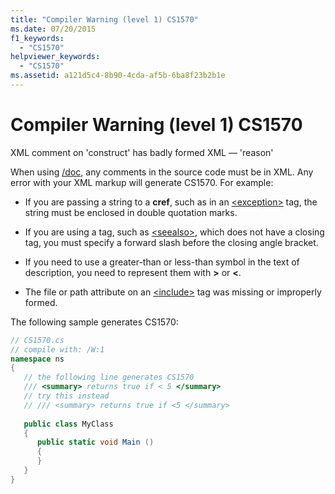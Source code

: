 ```yaml
---
title: "Compiler Warning (level 1) CS1570"
ms.date: 07/20/2015
f1_keywords: 
  - "CS1570"
helpviewer_keywords: 
  - "CS1570"
ms.assetid: a121d5c4-8b90-4cda-af5b-6ba8f23b2b1e
---
```

# Compiler Warning (level 1) CS1570
XML comment on 'construct' has badly formed XML — 'reason'  
  
 When using [/doc](../language-reference/compiler-options/doc-compiler-option.md), any comments in the source code must be in XML. Any error with your XML markup will generate CS1570. For example:  
  
- If you are passing a string to a **cref**, such as in an [\<exception>](../programming-guide/xmldoc/exception.md) tag, the string must be enclosed in double quotation marks.  
  
- If you are using a tag, such as [\<seealso>](../programming-guide/xmldoc/seealso.md), which does not have a closing tag, you must specify a forward slash before the closing angle bracket.  
  
- If you need to use a greater-than or less-than symbol in the text of description, you need to represent them with **&gt;** or **&lt;**.  
  
- The file or path attribute on an [\<include>](../programming-guide/xmldoc/include.md) tag was missing or improperly formed.  
  
 The following sample generates CS1570:  
  
```csharp  
// CS1570.cs  
// compile with: /W:1  
namespace ns  
{  
   // the following line generates CS1570  
   /// <summary> returns true if < 5 </summary>  
   // try this instead  
   // /// <summary> returns true if <5 </summary>  
  
   public class MyClass  
   {  
      public static void Main ()  
      {  
      }  
   }  
}  
```
